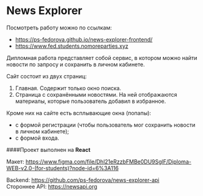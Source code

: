 # News Explorer

Посмотреть работу можно по ссылкам:  
* https://ps-fedorova.github.io/news-explorer-frontend/
* https://www.fed.students.nomoreparties.xyz



 Дипломная работа представляет собой сервис, в котором можно найти новости по запросу и сохранить в личном кабинете.
 
 Сайт состоит из двух страниц:
 1. Главная. Содержит только окно поиска.
 2. Страница с сохранёнными новостями. На ней отображаются материалы, которые пользователь добавил в избранное.
 
 Кроме них на сайте есть всплывающие окна (попапы):
 * с формой регистрации (чтобы пользователь мог сохранить новости в личном кабинете);
 * с формой входа.


####Проект выполнен на **React**

Макет: https://www.figma.com/file/Dhl21eRzzbFMBe0DU9SglF/Diploma-WEB-v2.0-(for-students)?node-id=6%3A116  

Backend: https://github.com/ps-fedorova/news-explorer-api  
Стороннее API: https://newsapi.org
